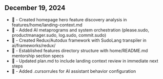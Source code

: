 ## December 19, 2024

- 🚀 - Created homepage hero feature discovery analysis in features/home/landing-context.md
- 📝 - Added AI metaprograms and system orchestration (please.sudo, productmanager.sudo, log.sudo, commit.sudo)
- 🚀 - Created Redux/Autodux framework with SudoLang transpiler in ai/frameworks/redux/
- 📝 - Established features directory structure with home/README.md mentorship section specs
- 📝 - Updated plan.md to include landing context review in immediate next steps
- 🔧 - Added .cursorrules for AI assistant behavior configuration 